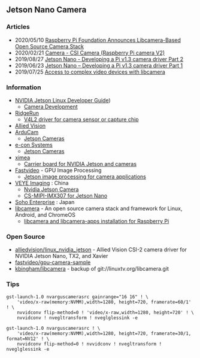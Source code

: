 ## Jetson Nano Camera


### Articles
- 2020/05/10 [Raspberry Pi Foundation Announces Libcamera-Based Open Source Camera Stack](https://www.hackster.io/news/raspberry-pi-foundation-announces-libcamera-based-open-source-camera-stack-eb41f911c9f7)
- 2020/02/21 [Camera - CSI Camera (Raspberry Pi camera V2)](https://spyjetson.blogspot.com/2020/02/camera-csi-camera-raspberry-pi-camera-v2.html)
- 2019/08/27 [Jetson Nano - Developing a Pi v1.3 camera driver Part 2](https://jas-hacks.blogspot.com/2019/08/jetson-nano-developing-pi-v13-camera.html)
- 2019/06/23 [Jetson Nano – Developing a Pi v1.3 camera driver Part 1](https://jas-hacks.blogspot.com/2019/06/jetson-nano-developing-pi-v13-camera.html)
- 2019/07/25 [Access to complex video devices with libcamera](https://lwn.net/Articles/794555/)


### Information
- [NVIDIA Jetson Linux Developer Guide](https://docs.nvidia.com/jetson/l4t/index.html))
    - [Camera Development](https://docs.nvidia.com/jetson/l4t/index.html#page/Tegra%20Linux%20Driver%20Package%20Development%20Guide/camera_dev.html#)
- [RidgeRun](https://developer.ridgerun.com/wiki/index.php)
    - [V4L2 driver for camera sensor or capture chip](https://developer.ridgerun.com/wiki/index.php?title=V4L2_driver_for_camera_sensor_or_capture_chip)
- [Allied Vision](https://www.alliedvision.com/en/digital-industrial-camera-solutions.html)
- [ArduCam](https://www.arducam.com)
    - [Jetson Cameras](https://www.arducam.com/docs/camera-for-jetson-nano/)
- [e-con Systems](https://www.e-consystems.com)
    - [Jetson Cameras](https://www.e-consystems.com/nvidia-jetson-camera.asp)
- [ximea](https://www.ximea.com/)
    - [Carrier board for NVIDIA Jetson and cameras](https://www.ximea.com/en/products/xilab-application-specific-custom-oem/embedded-vision-and-multi-camera-setup-xix/carrier-board-for-nvidia-jetson-and-cameras)
- [Fastvideo](https://www.fastcompression.com/) - GPU Image Processing
    - [Jetson image processing for camera applications](https://www.fastcompression.com/blog/jetson-image-processing.htm)
- [VEYE Imaging](http://veye.cc/en) : China
    - [Nvidia Jetson Camera](http://www.veye.cc/en/product/nivdia-jetson-camera/)
    - [CS-MIPI-IMX307 for Jetson Nano](http://wiki.veye.cc/index.php/CS-MIPI-IMX307_for_Jetson_Nano)
- [Soho Enterprise](https://soho-enterprise.com/) : Japan
- [libcamera](https://libcamera.org/) - An open source camera stack and framework for Linux, Android, and ChromeOS
    - [libcamera and libcamera-apps installation for Raspberry Pi](https://github.com/raspberrypi/documentation/tree/master/linux/software/libcamera)


### Open Source
- [alliedvision/linux_nvidia_jetson](https://github.com/alliedvision/linux_nvidia_jetson) - Allied Vision CSI-2 camera driver for NVIDIA Jetson Nano, TX2, and Xavier
- [fastvideo/gpu-camera-sample](https://github.com/fastvideo/gpu-camera-sample)
- [kbingham/libcamera](https://github.com/kbingham/libcamera) - backup of git://linuxtv.org/libcamera.git


### Tips
```
gst-launch-1.0 nvarguscamerasrc gainrange="16 16" ! \
    'video/x-raw(memory:NVMM),width=1280, height=720, framerate=60/1' ! \
    nvvidconv flip-method=0 ! 'video/x-raw,width=1280, height=720' ! \
    nvvidconv ! nvegltransform ! nveglglessink -e
```

```
gst-launch-1.0 nvarguscamerasrc ! \
    'video/x-raw(memory:NVMM),width=1280, height=720, framerate=30/1, format=NV12' ! \
    nvvidconv flip-method=0 ! nvvidconv ! nvegltransform ! nveglglessink -e
```


